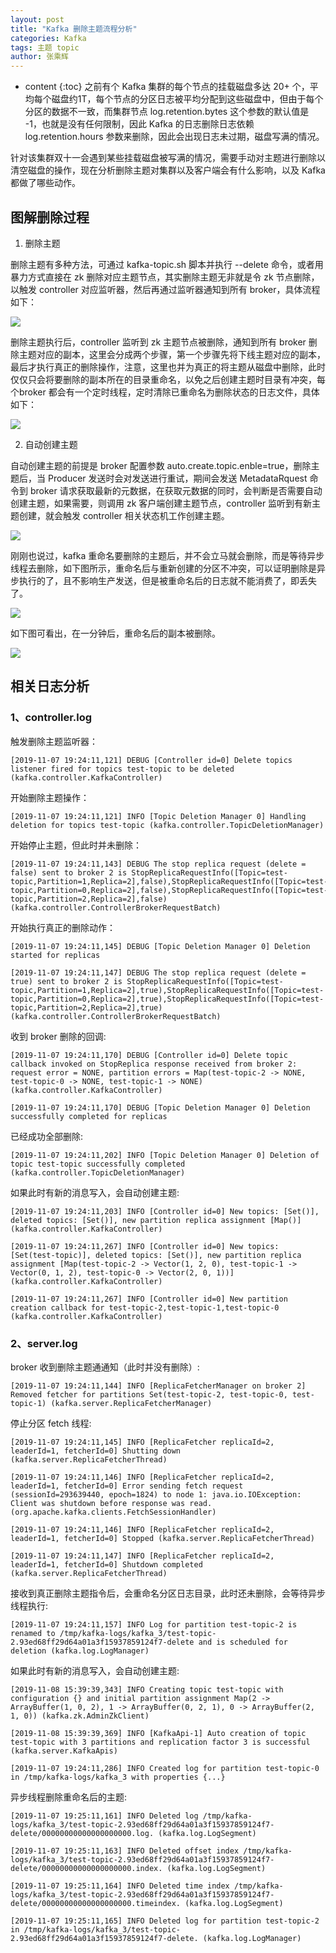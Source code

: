 ```yaml
---
layout: post
title: "Kafka 删除主题流程分析"
categories: Kafka
tags: 主题 topic
author: 张乘辉
---
```


* content
{:toc}
之前有个 Kafka 集群的每个节点的挂载磁盘多达 20+ 个，平均每个磁盘约1T，每个节点的分区日志被平均分配到这些磁盘中，但由于每个分区的数据不一致，而集群节点 log.retention.bytes 这个参数的默认值是 -1，也就是没有任何限制，因此 Kafka 的日志删除日志依赖 log.retention.hours 参数来删除，因此会出现日志未过期，磁盘写满的情况。

针对该集群双十一会遇到某些挂载磁盘被写满的情况，需要手动对主题进行删除以清空磁盘的操作，现在分析删除主题对集群以及客户端会有什么影响，以及 Kafka 都做了哪些动作。









## 图解删除过程

1. 删除主题

删除主题有多种方法，可通过 kafka-topic.sh 脚本并执行 --delete 命令，或者用暴力方式直接在 zk 删除对应主题节点，其实删除主题无非就是令 zk 节点删除，以触发 controller 对应监听器，然后再通过监听器通知到所有 broker，具体流程如下：

![](https://gitee.com/objcoding/md-picture/raw/master/img/20191111073445.png)

删除主题执行后，controller 监听到 zk 主题节点被删除，通知到所有 broker 删除主题对应的副本，这里会分成两个步骤，第一个步骤先将下线主题对应的副本，最后才执行真正的删除操作，注意，这里也并为真正的将主题从磁盘中删除，此时仅仅只会将要删除的副本所在的目录重命名，以免之后创建主题时目录有冲突，每个broker 都会有一个定时线程，定时清除已重命名为删除状态的日志文件，具体如下：

![](https://gitee.com/objcoding/md-picture/raw/master/img/20191111074026.png)



2. 自动创建主题

自动创建主题的前提是 broker 配置参数 auto.create.topic.enble=true，删除主题后，当 Producer 发送时会对发送进行重试，期间会发送 MetadataRquest 命令到 broker 请求获取最新的元数据，在获取元数据的同时，会判断是否需要自动创建主题，如果需要，则调用 zk 客户端创建主题节点，controller 监听到有新主题创建，就会触发 controller 相关状态机工作创建主题。

![](https://gitee.com/objcoding/md-picture/raw/master/img/20191111073545.png)



刚刚也说过，kafka 重命名要删除的主题后，并不会立马就会删除，而是等待异步线程去删除，如下图所示，重命名后与重新创建的分区不冲突，可以证明删除是异步执行的了，且不影响生产发送，但是被重命名后的日志就不能消费了，即丢失了。

![](https://gitee.com/objcoding/md-picture/raw/master/img/20191111074956.png)

如下图可看出，在一分钟后，重命名后的副本被删除。

![](https://gitee.com/objcoding/md-picture/raw/master/img/20191112081724.png)



## 相关日志分析

### 1、controller.log

触发删除主题监听器：

```
[2019-11-07 19:24:11,121] DEBUG [Controller id=0] Delete topics listener fired for topics test-topic to be deleted (kafka.controller.KafkaController)
```

开始删除主题操作：

```
[2019-11-07 19:24:11,121] INFO [Topic Deletion Manager 0] Handling deletion for topics test-topic (kafka.controller.TopicDeletionManager)
```

开始停止主题，但此时并未删除：

```
[2019-11-07 19:24:11,143] DEBUG The stop replica request (delete = false) sent to broker 2 is StopReplicaRequestInfo([Topic=test-topic,Partition=1,Replica=2],false),StopReplicaRequestInfo([Topic=test-topic,Partition=0,Replica=2],false),StopReplicaRequestInfo([Topic=test-topic,Partition=2,Replica=2],false) (kafka.controller.ControllerBrokerRequestBatch)
```

开始执行真正的删除动作：

```
[2019-11-07 19:24:11,145] DEBUG [Topic Deletion Manager 0] Deletion started for replicas

[2019-11-07 19:24:11,147] DEBUG The stop replica request (delete = true) sent to broker 2 is StopReplicaRequestInfo([Topic=test-topic,Partition=1,Replica=2],true),StopReplicaRequestInfo([Topic=test-topic,Partition=0,Replica=2],true),StopReplicaRequestInfo([Topic=test-topic,Partition=2,Replica=2],true) (kafka.controller.ControllerBrokerRequestBatch)
```

收到 broker 删除的回调:

```
[2019-11-07 19:24:11,170] DEBUG [Controller id=0] Delete topic callback invoked on StopReplica response received from broker 2: request error = NONE, partition errors = Map(test-topic-2 -> NONE, test-topic-0 -> NONE, test-topic-1 -> NONE) (kafka.controller.KafkaController)

[2019-11-07 19:24:11,170] DEBUG [Topic Deletion Manager 0] Deletion successfully completed for replicas
```

已经成功全部删除:

```
[2019-11-07 19:24:11,202] INFO [Topic Deletion Manager 0] Deletion of topic test-topic successfully completed (kafka.controller.TopicDeletionManager)
```

如果此时有新的消息写入，会自动创建主题:

```
[2019-11-07 19:24:11,203] INFO [Controller id=0] New topics: [Set()], deleted topics: [Set()], new partition replica assignment [Map()] (kafka.controller.KafkaController)

[2019-11-07 19:24:11,267] INFO [Controller id=0] New topics: [Set(test-topic)], deleted topics: [Set()], new partition replica assignment [Map(test-topic-2 -> Vector(1, 2, 0), test-topic-1 -> Vector(0, 1, 2), test-topic-0 -> Vector(2, 0, 1))] (kafka.controller.KafkaController)

[2019-11-07 19:24:11,267] INFO [Controller id=0] New partition creation callback for test-topic-2,test-topic-1,test-topic-0 (kafka.controller.KafkaController)
```

### 2、server.log

broker 收到删除主题通通知（此时并没有删除）:

```
[2019-11-07 19:24:11,144] INFO [ReplicaFetcherManager on broker 2] Removed fetcher for partitions Set(test-topic-2, test-topic-0, test-topic-1) (kafka.server.ReplicaFetcherManager)
```

停止分区 fetch 线程:

```
[2019-11-07 19:24:11,145] INFO [ReplicaFetcher replicaId=2, leaderId=1, fetcherId=0] Shutting down (kafka.server.ReplicaFetcherThread)

[2019-11-07 19:24:11,146] INFO [ReplicaFetcher replicaId=2, leaderId=1, fetcherId=0] Error sending fetch request (sessionId=293639440, epoch=1824) to node 1: java.io.IOException: Client was shutdown before response was read. (org.apache.kafka.clients.FetchSessionHandler)

[2019-11-07 19:24:11,146] INFO [ReplicaFetcher replicaId=2, leaderId=1, fetcherId=0] Stopped (kafka.server.ReplicaFetcherThread)

[2019-11-07 19:24:11,147] INFO [ReplicaFetcher replicaId=2, leaderId=1, fetcherId=0] Shutdown completed (kafka.server.ReplicaFetcherThread)
```

接收到真正删除主题指令后，会重命名分区日志目录，此时还未删除，会等待异步线程执行:

```
[2019-11-07 19:24:11,157] INFO Log for partition test-topic-2 is renamed to /tmp/kafka-logs/kafka_3/test-topic-2.93ed68ff29d64a01a3f15937859124f7-delete and is scheduled for deletion (kafka.log.LogManager)
```

如果此时有新的消息写入，会自动创建主题:

```
[2019-11-08 15:39:39,343] INFO Creating topic test-topic with configuration {} and initial partition assignment Map(2 -> ArrayBuffer(1, 0, 2), 1 -> ArrayBuffer(0, 2, 1), 0 -> ArrayBuffer(2, 1, 0)) (kafka.zk.AdminZkClient)

[2019-11-08 15:39:39,369] INFO [KafkaApi-1] Auto creation of topic test-topic with 3 partitions and replication factor 3 is successful (kafka.server.KafkaApis)

[2019-11-07 19:24:11,286] INFO Created log for partition test-topic-0 in /tmp/kafka-logs/kafka_3 with properties {...}
```

异步线程删除重命名后的主题:

```
[2019-11-07 19:25:11,161] INFO Deleted log /tmp/kafka-logs/kafka_3/test-topic-2.93ed68ff29d64a01a3f15937859124f7-delete/00000000000000000000.log. (kafka.log.LogSegment)

[2019-11-07 19:25:11,163] INFO Deleted offset index /tmp/kafka-logs/kafka_3/test-topic-2.93ed68ff29d64a01a3f15937859124f7-delete/00000000000000000000.index. (kafka.log.LogSegment)

[2019-11-07 19:25:11,164] INFO Deleted time index /tmp/kafka-logs/kafka_3/test-topic-2.93ed68ff29d64a01a3f15937859124f7-delete/00000000000000000000.timeindex. (kafka.log.LogSegment)

[2019-11-07 19:25:11,165] INFO Deleted log for partition test-topic-2 in /tmp/kafka-logs/kafka_3/test-topic-2.93ed68ff29d64a01a3f15937859124f7-delete. (kafka.log.LogManager)
```



